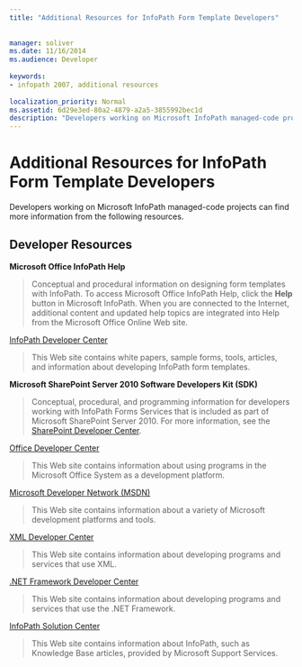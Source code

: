 ```yaml
---
title: "Additional Resources for InfoPath Form Template Developers"
 
 
manager: soliver
ms.date: 11/16/2014
ms.audience: Developer
 
keywords:
- infopath 2007, additional resources
 
localization_priority: Normal
ms.assetid: 6d29e3ed-80a2-4879-a2a5-3855992bec1d
description: "Developers working on Microsoft InfoPath managed-code projects can find more information from the following resources."
---
```


# Additional Resources for InfoPath Form Template Developers

Developers working on Microsoft InfoPath managed-code projects can find more information from the following resources.
  
## Developer Resources

 **Microsoft Office InfoPath Help**
  
> Conceptual and procedural information on designing form templates with InfoPath. To access Microsoft Office InfoPath Help, click the **Help** button in Microsoft InfoPath. When you are connected to the Internet, additional content and updated help topics are integrated into Help from the Microsoft Office Online Web site. 
    
[InfoPath Developer Center](http://go.microsoft.com/fwlink?LinkID=11689)
  
> This Web site contains white papers, sample forms, tools, articles, and information about developing InfoPath form templates.
    
 **Microsoft SharePoint Server 2010 Software Developers Kit (SDK)**
  
> Conceptual, procedural, and programming information for developers working with InfoPath Forms Services that is included as part of Microsoft SharePoint Server 2010. For more information, see the [SharePoint Developer Center](http://msdn.microsoft.com/en-us/sharepoint/default.aspx).
    
[Office Developer Center](http://go.microsoft.com/fwlink?LinkID=27128)
  
> This Web site contains information about using programs in the Microsoft Office System as a development platform. 
    
[Microsoft Developer Network (MSDN)](http://go.microsoft.com/fwlink?LinkId=61826)
  
> This Web site contains information about a variety of Microsoft development platforms and tools.
    
[XML Developer Center](http://go.microsoft.com/fwlink/?LinkId=61827)
  
> This Web site contains information about developing programs and services that use XML.
    
[.NET Framework Developer Center](http://go.microsoft.com/fwlink/?LinkId=61829)
  
> This Web site contains information about developing programs and services that use the .NET Framework.
    
[InfoPath Solution Center](http://support.microsoft.com/ph/11303)
  
> This Web site contains information about InfoPath, such as Knowledge Base articles, provided by Microsoft Support Services.
    

